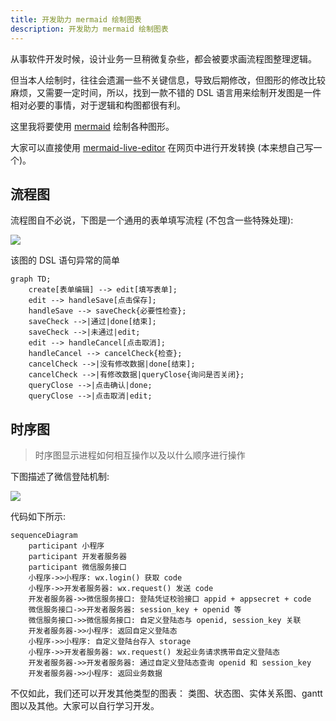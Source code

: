 ```yaml
---
title: 开发助力 mermaid 绘制图表
description: 开发助力 mermaid 绘制图表
---
```


从事软件开发时候，设计业务一旦稍微复杂些，都会被要求画流程图整理逻辑。

但当本人绘制时，往往会遗漏一些不关键信息，导致后期修改，但图形的修改比较麻烦，又需要一定时间，所以，找到一款不错的 DSL 语言用来绘制开发图是一件相对必要的事情，对于逻辑和构图都很有利。

这里我将要使用 [mermaid](https://mermaid-js.github.io/mermaid/#/) 绘制各种图形。

大家可以直接使用 [mermaid-live-editor](https://mermaid-js.github.io/mermaid-live-editor/) 在网页中进行开发转换 (本来想自己写一个)。

## 流程图

流程图自不必说，下图是一个通用的表单填写流程 (不包含一些特殊处理):

[![](https://mermaid.ink/img/pako:eNp9kttOwkAQhl-l2Wt4gZJ4A2-AV1IuNu1CiT1gaU1IaYImiF4QNcpBAyF4QKOhGE1MCMa-DLuUt3B7AkHiXs3ufP_MP5sxAa8KCLAgr8GiyOymEpzC0MNrCOoo4w6ecaM5_2q535dZJh7fYZBQ0DN48IpPboJkNlR4CZ8QoSJIKA0PUWZ-PMH16czp4VEn4lZpny7RICkift_ETs0dHpHqE7mvkv6jFfJLwMMri-qt69QrgqrQ6tMr0utnE8w2kHRfQtYzFjEbJpNQ4ZEU2sTnLfJ5um4zAHwF74eB1XWHvzJB6_cB6Z7NHJtcT0jzjTTsrX7_yDY0BwbSyklJLSHTHd8t2jbpjPHFENc-Fu2RFVVZUX6RYJT5wHbtB79r4h8smDj4IBADMtJkWBDoMpieiAO6iGTEAZaGAspBQ9I5wCkWRaGhq-mywgNW1wwUA5pq5EXA5qBUojejKNDlSRUgXSp5-VqEyp6qRnfrBzgxEmc?type=png)](https://mermaid-js.github.io/mermaid-live-editor/edit#pako:eNp9kttOwkAQhl-l2Wt4gZJ4A2-AV1IuNu1CiT1gaU1IaYImiF4QNcpBAyF4QKOhGE1MCMa-DLuUt3B7AkHiXs3ufP_MP5sxAa8KCLAgr8GiyOymEpzC0MNrCOoo4w6ecaM5_2q535dZJh7fYZBQ0DN48IpPboJkNlR4CZ8QoSJIKA0PUWZ-PMH16czp4VEn4lZpny7RICkift_ETs0dHpHqE7mvkv6jFfJLwMMri-qt69QrgqrQ6tMr0utnE8w2kHRfQtYzFjEbJpNQ4ZEU2sTnLfJ5um4zAHwF74eB1XWHvzJB6_cB6Z7NHJtcT0jzjTTsrX7_yDY0BwbSyklJLSHTHd8t2jbpjPHFENc-Fu2RFVVZUX6RYJT5wHbtB79r4h8smDj4IBADMtJkWBDoMpieiAO6iGTEAZaGAspBQ9I5wCkWRaGhq-mywgNW1wwUA5pq5EXA5qBUojejKNDlSRUgXSp5-VqEyp6qRnfrBzgxEmc)

该图的 DSL 语句异常的简单

```
graph TD;
    create[表单编辑] --> edit[填写表单];
    edit --> handleSave[点击保存];
    handleSave --> saveCheck{必要性检查};
    saveCheck -->|通过|done[结束]; 
    saveCheck -->|未通过|edit; 
    edit --> handleCancel[点击取消];
    handleCancel --> cancelCheck{检查};
    cancelCheck -->|没有修改数据|done[结束]; 
    cancelCheck -->|有修改数据|queryClose{询问是否关闭}; 
    queryClose -->|点击确认|done;
    queryClose -->|点击取消|edit;
```

## 时序图

> 时序图显示进程如何相互操作以及以什么顺序进行操作

下图描述了微信登陆机制:

[![](https://mermaid.ink/img/pako:eNqdk9tKw0AQhl9l2SvF6gPkwivfwDsJyJKsNdhmY7JBRYRUqMVTo6Jiq6hVKiL0ICKtB-zLdLfbt3BjbK0mFjQ3md2Z-ebfGWYVakTHUIEOXnSxqeEpAyVtlFZNID8L2dTQDAuZFLC637ndZs9-jOvVY_6-8LL8bJdtlVjhNibmrdpulcIAni8z_zqM6WPHJyf7tgKWlidSJGmYI6NA5BvMPwaBzpiUSOmPXDt4jUNltvR2vcxgdiQjwETUKaBTeOkWNliuImoZflnq3u2EHoAsy9DBWPB3sGZjKu0BfgT1i0wHO45BzNkFvCIBxMKmpHYqm8MwMTJF7o5Vi-2nzVAv9zLtZv4Tl_hWhGUfROZwWBe--i9ah-z0PMoeOrQf4cyvs8oJy5aBQ4mNkv8cn3hstJtF6RW1Br9f53vPrHnzq7LYd8VU6XpF0cpFMfyiLGpXvXGwg53BFv6ld6FmflTnu1WYgGlsp5Ghy01bDSgqpPM4jVWoSFPHc8hNURWq5poMRS4l0yumBhVquzgBbeIm56Eyh1KOPLmWjmhvTfu3csdmCOmd194BrOEG4Q?type=png)](https://mermaid-js.github.io/mermaid-live-editor/edit#pako:eNqdk9tKw0AQhl9l2SvF6gPkwivfwDsJyJKsNdhmY7JBRYRUqMVTo6Jiq6hVKiL0ICKtB-zLdLfbt3BjbK0mFjQ3md2Z-ebfGWYVakTHUIEOXnSxqeEpAyVtlFZNID8L2dTQDAuZFLC637ndZs9-jOvVY_6-8LL8bJdtlVjhNibmrdpulcIAni8z_zqM6WPHJyf7tgKWlidSJGmYI6NA5BvMPwaBzpiUSOmPXDt4jUNltvR2vcxgdiQjwETUKaBTeOkWNliuImoZflnq3u2EHoAsy9DBWPB3sGZjKu0BfgT1i0wHO45BzNkFvCIBxMKmpHYqm8MwMTJF7o5Vi-2nzVAv9zLtZv4Tl_hWhGUfROZwWBe--i9ah-z0PMoeOrQf4cyvs8oJy5aBQ4mNkv8cn3hstJtF6RW1Br9f53vPrHnzq7LYd8VU6XpF0cpFMfyiLGpXvXGwg53BFv6ld6FmflTnu1WYgGlsp5Ghy01bDSgqpPM4jVWoSFPHc8hNURWq5poMRS4l0yumBhVquzgBbeIm56Eyh1KOPLmWjmhvTfu3csdmCOmd194BrOEG4Q)

代码如下所示:
```
sequenceDiagram
    participant 小程序
    participant 开发者服务器
    participant 微信服务接口
    小程序->>小程序: wx.login() 获取 code
    小程序->>开发者服务器: wx.request() 发送 code
    开发者服务器->>微信服务接口: 登陆凭证校验接口 appid + appsecret + code
    微信服务接口->>开发者服务器: session_key + openid 等
    微信服务接口->>微信服务接口: 自定义登陆态与 openid, session_key 关联
    开发者服务器->>小程序: 返回自定义登陆态
    小程序->>小程序: 自定义登陆台存入 storage
    小程序->>开发者服务器: wx.request() 发起业务请求携带自定义登陆态
    开发者服务器->>开发者服务器: 通过自定义登陆态查询 openid 和 session_key
    开发者服务器->>小程序: 返回业务数据
```

不仅如此，我们还可以开发其他类型的图表： 类图、状态图、实体关系图、gantt 图以及其他。大家可以自行学习开发。



